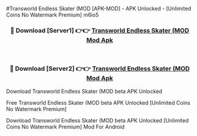 #Transworld Endless Skater (MOD [APK-MOD] - APK Unlocked - [Unlimited Coins No Watermark Premium] m6io5



<div align="center">

<h3>🔴 Download [Server1] 👉👉 <a href="https://momento.my/?title=Transworld_Endless_Skater_(MOD">Transworld Endless Skater (MOD Mod Apk</a></h3><br>

<h3>🔴 Download [Server2] 👉👉 <a href="https://momento.my/?title=Transworld_Endless_Skater_(MOD">Transworld Endless Skater (MOD Mod Apk</a></h3>
</div>



Download Transworld Endless Skater (MOD beta APK Unlocked

Free Transworld Endless Skater (MOD beta APK Unlocked [Unlimited Coins No Watermark Premium]

Download Transworld Endless Skater (MOD beta APK Unlocked [Unlimited Coins No Watermark Premium] Mod For Android
